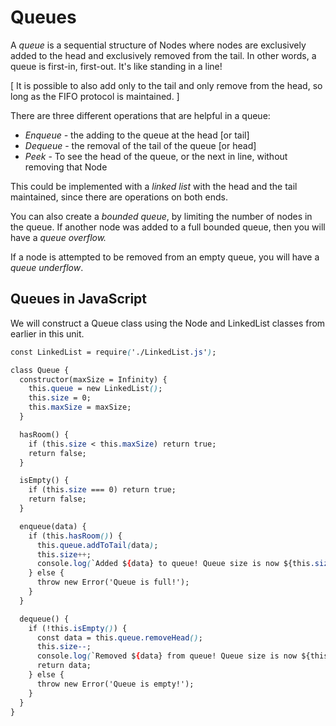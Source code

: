 # Queues

A *queue* is a sequential structure of Nodes where nodes are exclusively added to the head and exclusively removed from the tail. In other words, a queue is first-in, first-out. It's like standing in a line!

[ It is possible to also add only to the tail and only remove from the head, so long as the FIFO protocol is maintained. ]

There are three different operations that are helpful in a queue:

- *Enqueue -* the adding to the queue at the head [or tail]
- *Dequeue* - the removal of the tail of the queue [or head]
- *Peek* - To see the head of the queue, or the next in line, without removing that Node

This could be implemented with a *linked list* with the head and the tail maintained, since there are operations on both ends.

You can also create a *bounded queue*, by limiting the number of nodes in the queue. If another node was added to a full bounded queue, then you will have a *queue overflow.*

If a node is attempted to be removed from an empty queue, you will have a *queue underflow*.

## Queues in JavaScript

We will construct a Queue class using the Node and LinkedList classes from earlier in this unit.

```css
const LinkedList = require('./LinkedList.js');

class Queue {
  constructor(maxSize = Infinity) {
    this.queue = new LinkedList();
    this.size = 0;
    this.maxSize = maxSize;
  }

  hasRoom() {
    if (this.size < this.maxSize) return true;
    return false;
  }

  isEmpty() {
    if (this.size === 0) return true;
    return false;
  }

  enqueue(data) {
    if (this.hasRoom()) {
      this.queue.addToTail(data);
      this.size++;
      console.log(`Added ${data} to queue! Queue size is now ${this.size}.`);
    } else {
      throw new Error('Queue is full!');
    }
  }

  dequeue() {
    if (!this.isEmpty()) {
      const data = this.queue.removeHead();
      this.size--;
      console.log(`Removed ${data} from queue! Queue size is now ${this.size}.`);
      return data;  
    } else {
      throw new Error('Queue is empty!');
    }
  }
}
```

